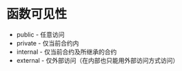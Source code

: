 # 函数可见性

* public - 任意访问
* private - 仅当前合约内
* internal - 仅当前合约及所继承的合约
* external - 仅外部访问（在内部也只能用外部访问方式访问）